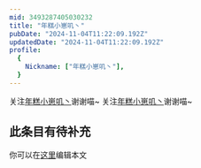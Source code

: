 ```yaml
---
mid: 3493287405030232
title: "年糕小崽叽丶"
pubDate: "2024-11-04T11:22:09.192Z"
updatedDate: "2024-11-04T11:22:09.192Z"
profile:
  {
    Nickname: ["年糕小崽叽丶"],
  }
---
```


关注[年糕小崽叽丶](https://space.bilibili.com/3493287405030232)谢谢喵~ 关注[年糕小崽叽丶](https://space.bilibili.com/3493287405030232)谢谢喵~

## 此条目有待补充
你可以在[这里](https://github.com/Yuhanawa/VTuber.ICU-Content/edit/master/v/年糕小崽叽丶/index.md)编辑本文

